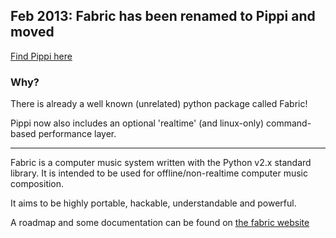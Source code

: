 ## Feb 2013: Fabric has been renamed to Pippi and moved

[Find Pippi here](http://github.com/hecanjog/pippi)

### Why?

There is already a well known (unrelated) python package called Fabric!

Pippi now also includes an optional 'realtime' (and linux-only) command-based performance layer.

---

Fabric is a computer music system written with the Python v2.x standard library.
It is intended to be used for offline/non-realtime computer music composition. 

It aims to be highly portable, hackable, understandable and powerful. 

A roadmap and some documentation can be found on [the fabric website](http://fabric-dsp.com)
